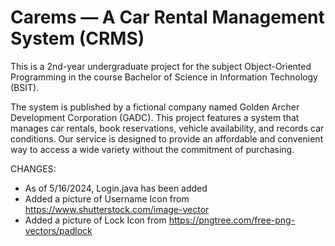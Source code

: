 # Carems — A Car Rental Management System (CRMS) 
This is a 2nd-year undergraduate project for the subject Object-Oriented Programming in the course Bachelor of Science in Information Technology (BSIT). 

The system is published by a fictional company named Golden Archer Development Corporation (GADC). This project features a system that manages car rentals, book reservations, vehicle availability, and records car conditions. Our service is designed to provide an affordable and convenient way to access a wide variety without the commitment of purchasing. 

CHANGES:
- As of 5/16/2024, Login.java has been added
- Added a picture of Username Icon from https://www.shutterstock.com/image-vector
- Added a picture of Lock Icon from https://pngtree.com/free-png-vectors/padlock
